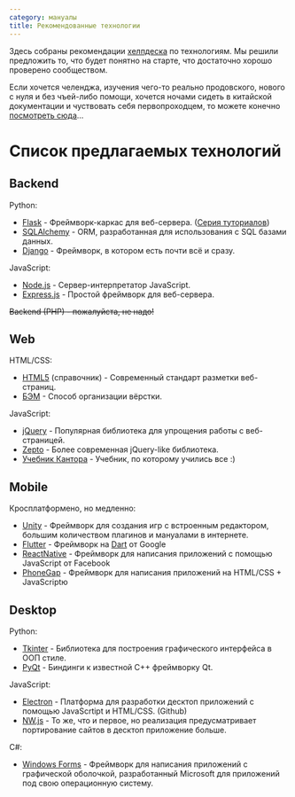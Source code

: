 ```yaml
---
category: мануалы
title: Рекомендованные технологии
---
```


Здесь собраны рекомендации [хелпдеска](https://github.com/BANOnotIT/helpdesk/) по технологиям. Мы решили предложить то, что будет понятно на старте, что достаточно хорошо проверено сообществом.

Если хочется челенджа, изучения чего-то реально продовского, нового с нуля и без чъей-либо помощи, хочется ночами сидеть в китайской документации и чуствовать себя первопроходцем, то можете конечно [посмотреть сюда](/advanced-techs.md)...


# Список предлагаемых технологий

## Backend
Python:
- [Flask](http://flask.pocoo.org/) - Фреймворк-каркас для веб-сервера. ([Серия туториалов](https://habr.com/post/193242/))
- [SQLAlchemy](https://www.sqlalchemy.org/) - ORM, разработанная для использования с SQL базами данных.
- [Django](https://www.djangoproject.com/) - Фреймворк, в котором есть почти всё и сразу.

JavaScript:
- [Node.js](https://nodejs.org/en/) - Сервер-интерпретатор JavaScript.
- [Express.js](https://expressjs.com/ru/) - Простой фреймворк для веб-сервера.

~~Backend (PHP) - пожалуйста, не надо!~~

## Web
HTML/CSS:
- [HTML5](https://html5book.ru/html-html5/) (справочник) - Современный стандарт разметки веб-страниц.
- [БЭМ](https://ru.bem.info/methodology/html/) - Способ организации вёрстки.

JavaScript:
- [jQuery](http://jquery.com/) - Популярная библиотека для упрощения работы с веб-страницей.
- [Zepto](https://zeptojs.com/) - Более современная jQuery-like библиотека.
- [Учебник Кантора](http://learn.javascript.ru) - Учебник, по которому учились все :)

## Mobile
Кросплатформено, но медленно:
- [Unity](https://unity3d.com/ru) - Фреймворк для создания игр с встроенным редактором, большим количеством плагинов и мануалами в интернете.
- [Flutter](https://flutter.io/) - Фреймворк на [Dart](https://www.dartlang.org/) от Google
- [ReactNative](https://facebook.github.io/react-native/) - Фреймворк для написания приложений с помощью JavaScript от Facebook
- [PhoneGap](https://www.phonegap.com/) - Фреймворк для написания приложений на HTML/CSS + JavaScriptю

## Desktop
Python:
- [Tkinter](https://wiki.python.org/moin/TkInter) - Библиотека для построения графического интерфейса в ООП стиле.
- [PyQt](https://pythonworld.ru/gui/pyqt5-firstprograms.html) - Биндинги к известной C++ фреймворку Qt.

JavaScript:
- [Electron](https://electronjs.org/) - Платформа для разработки десктоп приложений с помощью JavaScrtipt и HTML/CSS. (Github)
- [NW.js](https://nwjs.io/) - То же, что и первое, но реализация предусматривает портирование сайтов в десктоп приложение больше.

C#:
- [Windows Forms](https://docs.microsoft.com/en-us/dotnet/framework/winforms/) - Фреймворк для написания приложений с графической оболочкой, разработанный Microsoft для приложений под свою операционную систему.
